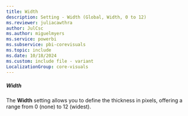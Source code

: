 ```yaml
---
title: Width
description: Setting - Width (Global, Width, 0 to 12)
ms.reviewer: juliacawthra
author: JulCsc
ms.author: miguelmyers
ms.service: powerbi
ms.subservice: pbi-corevisuals
ms.topic: include
ms.date: 10/18/2024
ms.custom: include file - variant
LocalizationGroup: core-visuals
---
```

##### Width

The **Width** setting allows you to define the thickness in pixels, offering a range from 0 (none) to 12 (widest).
